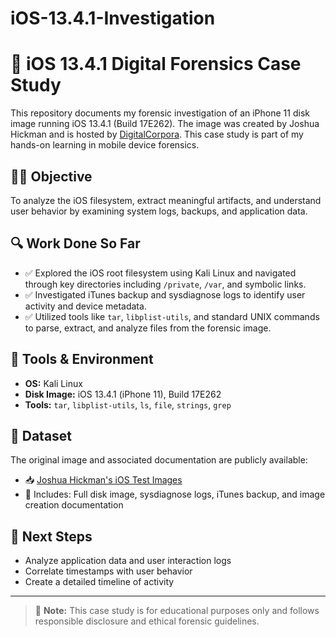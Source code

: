 # iOS-13.4.1-Investigation
# 📱 iOS 13.4.1 Digital Forensics Case Study

This repository documents my forensic investigation of an iPhone 11 disk image running iOS 13.4.1 (Build 17E262). The image was created by Joshua Hickman and is hosted by [DigitalCorpora](https://digitalcorpora.org). This case study is part of my hands-on learning in mobile device forensics.

## 🕵️‍♂️ Objective
To analyze the iOS filesystem, extract meaningful artifacts, and understand user behavior by examining system logs, backups, and application data.

## 🔍 Work Done So Far

- ✅ Explored the iOS root filesystem using Kali Linux and navigated through key directories including `/private`, `/var`, and symbolic links.
- ✅ Investigated iTunes backup and sysdiagnose logs to identify user activity and device metadata.
- ✅ Utilized tools like `tar`, `libplist-utils`, and standard UNIX commands to parse, extract, and analyze files from the forensic image.

## 🧰 Tools & Environment

- **OS:** Kali Linux
- **Disk Image:** iOS 13.4.1 (iPhone 11), Build 17E262
- **Tools:** `tar`, `libplist-utils`, `ls`, `file`, `strings`, `grep`

## 📂 Dataset

The original image and associated documentation are publicly available:

- 📥 [Joshua Hickman's iOS Test Images](https://digitalcorpora.org/corpora/misc/hickman-ios-images/)
- 📝 Includes: Full disk image, sysdiagnose logs, iTunes backup, and image creation documentation

## 📌 Next Steps

- Analyze application data and user interaction logs
- Correlate timestamps with user behavior
- Create a detailed timeline of activity

---

> 📣 **Note:** This case study is for educational purposes only and follows responsible disclosure and ethical forensic guidelines.

